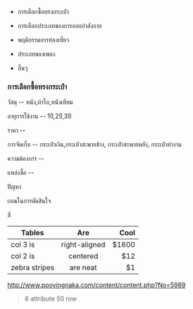 - การเลือกซื้อทรงกระเป๋า

- การเลือกประเภทของการออกกำลังกาย

- พฤติกรรมการท่องเที่ยว

- ประเภทของเพลง 

-  อื่นๆ


### การเลือกซื้อทรงกระเป๋า

วัสดุ -- หนัง,ผ้าใบ,หนังเทียม

อายุการใช้งาน -- 1ปี,2ปี,3ปี

ราคา -- 

การจัดเก็บ -- กระเป๋าเงิน,กระเป๋าสะพายข้าง, กระเป๋าสะพายหลัง, กระเป๋าทำงาน

ความต้องการ --

แหล่งซื้อ --

ปัญหา

เกณในการตัดสินใจ

สี

| Tables        | Are           | Cool  |
| ------------- |:-------------:| -----:|
| col 3 is      | right-aligned | $1600 |
| col 2 is      | centered      |   $12 |
| zebra stripes | are neat      |    $1 |

http://www.pooyingnaka.com/content/content.php?No=5989


> 6 attribute 50 row
